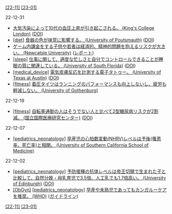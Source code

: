 [\[22-11\]](2211.md) [\[23-01\]](2301.md)

22-12-31
* [大気汚染によって10代の血圧上昇が引き起こされる。 (King's College London)](https://www.kcl.ac.uk/news/air-pollution-puts-teenagers-at-risk-of-heart-disease) ([DOI](https://dx.doi.org/10.1016/j.cpcardiol.2022.101460))
* [\[diet\]](diet.md) [食器の色が味覚に影響する。 (University of Poutsmauth)](https://www.port.ac.uk/news-events-and-blogs/news/study-finds-picky-eaters-are-put-off-by-food-depending-on-plateware-colour) ([DOI](https://dx.doi.org/10.1016/j.foodqual.2022.104763))
* [ゲーム内課金をする子供や若者は経済的、精神的問題を抱えるリスクが大きい。 (Newcatsle University)](https://www.ncl.ac.uk/press/articles/latest/2022/11/lootboxes/) ([レポート](http://www.gaminggamblingresearch.org.uk/wp-content/uploads/2022/10/ESRC-BGG-Final-Report-2022.pdf))
* [\[sleep\]](sleep.md) [仕事に関して、適度な忙しさと自分でコントロールできることが睡眠の質に関連している。 (University of South Florida)](https://www.usf.edu/news/2022/too-many-or-too-few-job-demands-can-spoil-a-good-nights-sleep.aspx) ([DOI](https://dx.doi.org/10.1016/j.sleh.2022.09.002))
* [\[medical_device\]](medical_device.md) [電気皮膚反応を計測する電子タトゥー。 (University of Texas at Austin)](https://cockrell.utexas.edu/news/archive/9620-palm-e-tattoo-can-tell-when-you-re-stressed-out) ([DOI](https://doi.org/10.1038/s41467-022-34406-2))
* [\[fitness\]](fitness.md) [着圧タイツはランニングのパフォーマンスも向上しないし、疲労も軽減しない。 (University of Gothenburg)](https://www.gu.se/en/news/runners-gain-no-advantage-from-compression-stockings)

22-12-19
* [\[fitness\]](fitness.md) [自転車通勤の人はそうでない人と比べて2型糖尿病リスクが2割減。 (国立国際医療研究センター)](https://www.carenet.com/news/general/hdnj/55474) ([DOI](https://doi.org/10.2337/dc22-1267))

22-12-07
* [\[pediatrics_neonatology\]](pediatrics_neonatology.md) [早産児の心拍数変動(NHRV)レベルは予後(罹患率、死亡率)と相関。 (University of Southern California School of Medicine)](https://doi.org/10.1542/peds.65.1.50)

22-12-02
* [\[pediatrics_neonatology\]](pediatrics_neonatology.md) [予防接種の抗体レベルは帝王切開で生まれた子と比較して、自然分娩・母乳育児で3.5倍、人工乳でも1.7倍高い。 (University of Edinburgh)](https://www.ed.ac.uk/news/2022/baby-s-jab-responses-linked-to-birth-delivery-meth) ([DOI](https://doi.org/10.1038/s41467-022-34155-2))
* [\[ObGyn\]](ObGyn.md) [\[pediatrics_neonatology\]](pediatrics_neonatology.md) [早産や未熟児であってもカンガルーケアを推奨。 (WHO)](https://www.who.int/news/item/15-11-2022-who-advises-immediate-skin-to-skin-care-for-survival-of-small-and-preterm-babies) ([ガイドライン](https://apps.who.int/iris/bitstream/handle/10665/363698/9789240060043-eng.pdf))

[\[22-11\]](2211.md) [\[23-01\]](2301.md)
